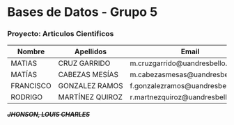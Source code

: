 # Bases de Datos - Grupo 5
### Proyecto: Articulos Cientificos

<table>
    <thead>
        <tr>
            <th>Nombre</th>
            <th>Apellidos</th>
            <th>Email</th>
            <th>Grupo</th>
            <th>Proyecto</th>
        </tr>
    </thead>
    <tbody>
        <tr>
            <td>MATIAS</td>
            <td>CRUZ GARRIDO</td>
            <td>m.cruzgarrido@uandresbello.edu</td>
            <td>5</td>
            <td>7</td>
        </tr>
        <tr>
            <td>MATÍAS</td>
            <td>CABEZAS MESÍAS</td>
            <td>m.cabezasmesas@uandresbello.edu</td>
            <td>5</td>
            <td>7</td>
        </tr>
        <tr>
            <td>FRANCISCO</td>
            <td>GONZALEZ&nbsp;RAMOS</td>
            <td>f.gonzalezramos@uandresbello.edu</td>
            <td>5</td>
            <td>7</td>
        </tr>
        <!--
        <tr>
            <td>
                **JHONSON
            </td>
            <td>LOUIS CHARLES</td>
            <td>j.louischarles@uandresbello.edu</td>
            <td>5</td>
            <td>7</td>
        </tr>
        -->
        <tr>
            <td>RODRIGO</td>
            <td>MARTÍNEZ QUIROZ</td>
            <td>r.martnezquiroz@uandresbello.edu</td>
            <td>5</td>
            <td>7</td>
        </tr>
    </tbody>
</table>

~~__*JHONSON, LOUIS CHARLES*__~~
